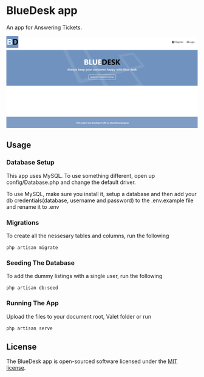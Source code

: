 # BlueDesk app

An app for Answering Tickets.

![Alt text](/public/images/screen.png "LaraGigs")

## Usage

### Database Setup
This app uses MySQL. To use something different, open up config/Database.php and change the default driver.

To use MySQL, make sure you install it, setup a database and then add your db credentials(database, username and password) to the .env.example file and rename it to .env

### Migrations
To create all the nessesary tables and columns, run the following
```
php artisan migrate
```

### Seeding The Database
To add the dummy listings with a single user, run the following
```
php artisan db:seed
```

### Running The App
Upload the files to your document root, Valet folder or run
```
php artisan serve
```

## License

The BlueDesk app is open-sourced software licensed under the [MIT license](https://opensource.org/licenses/MIT).
